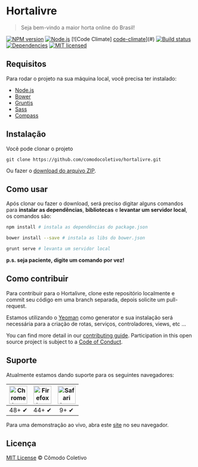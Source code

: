 # Hortalivre

> Seja bem-vindo a maior horta online do Brasil!

[![NPM version][shield-npm]](#)
[![Node.js][shield-node]](#)
[![Code Climate] [code-climate]](#)
[![Build status][shield-build]](#)
[![Dependencies][shield-dependencies]](#)
[![MIT licensed][shield-license]](#)

[shield-npm]: https://img.shields.io/badge/npm-v2.15.0-blue.svg
[shield-node]: https://img.shields.io/node/v/gh-badges.svg?maxAge=2592000
[code-climate]: https://codeclimate.com/github/comodocoletivo/hortalivre/badges/gpa.svg
[shield-build]: https://img.shields.io/badge/build-passing-brightgreen.svg
[shield-dependencies]: https://img.shields.io/badge/dependencies-up%20to%20date-brightgreen.svg
[shield-license]: https://img.shields.io/badge/license-MIT-blue.svg


## Requisitos

Para rodar o projeto na sua máquina local, você precisa ter instalado:

* [Node.js][node]
* [Bower][bower]
* [Gruntjs][grunt]
* [Sass][sass]
* [Compass][compass]


[node]: https://nodejs.org/
[bower]: http://bower.io/
[grunt]: http://gruntjs.com/
[sass]: http://sass-lang.com/
[compass]: http://compass-style.org/


## Instalação

Você pode clonar o projeto

```
git clone https://github.com/comodocoletivo/hortalivre.git
```

Ou fazer o [download do arquivo ZIP](https://github.com/comodocoletivo/hortalivre/archive/master.zip).


## Como usar

Após clonar ou fazer o download, será preciso digitar alguns comandos para **instalar as dependências**, **bibliotecas** e **levantar um servidor local**, os comandos são:

```sh
npm install # instala as dependências do package.json
```

```sh
bower install --save # instala as libs do bower.json
```

```sh
grunt serve # levanta um servidor local
```

**p.s. seja paciente, digite um comando por vez!**


## Como contribuir

Para contribuir para o Hortalivre, clone este repositório localmente e commit seu código em uma branch separada, depois solicite um pull-request. 

Estamos utilizando o [Yeoman](https://github.com/yeoman/generator-angular) como generator e sua instalação será necessária para a criação de rotas, serviços, controladores, views, etc ...


You can find more detail in our [contributing guide](#). Participation in this open source project is subject to a [Code of Conduct](#).


## Suporte

Atualmente estamos dando suporte para os seguintes navegadores:

| <img src="https://upload.wikimedia.org/wikipedia/commons/8/87/Google_Chrome_icon_(2011).png" width="48px" height="48px" alt="Chrome logo"> | <img src="https://www.mozilla.org/media/img/styleguide/identity/firefox/guidelines-logo.7ea045a4e288.png" width="48px" height="48px" alt="Firefox logo"> | <img src="http://soytecno.com/wp-content/uploads/2015/06/safariLogo.png" width="48px" height="48px" alt="Safari logo"> |
|:---:|:---:|:---:|
| 48+ ✔ | 44+ ✔ | 9+ ✔ |

Para uma demonstração ao vivo, abra este [site](http://hortalivre.com.br) no seu navegador.


## Licença

[MIT License](http://thulioph.mit-license.org/) © Cômodo Coletivo
